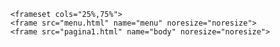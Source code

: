 <html>
	<link rel="stylesheet" href="C:\Users\Lap_Itzel\Documents\proyecto michel\HTML\CSS">
<frameset rows="25%,75%">
	<frame src="banner.html" name="banner" noresize="noresize">
	
	<frameset cols="25%,75%">
	<frame src="menu.html" name="menu" noresize="noresize">
	<frame src="pagina1.html" name="body" noresize="noresize">
  </frame>
 </frame>
<noframes>
	<body> tu browser no soporta frames!</body>
</noframes>
</html>	
